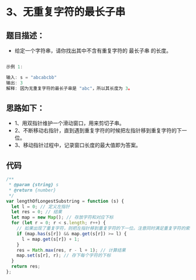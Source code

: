 # 3、无重复字符的最长子串

## 题目描述：

- 给定一个字符串，请你找出其中不含有重复字符的 最长子串 的长度。

```js

示例 1:

输入: s = "abcabcbb"
输出: 3
解释: 因为无重复字符的最长子串是 "abc"，所以其长度为 3。

```

## 思路如下：

- 1、用双指针维护一个滑动窗口，用来剪切子串。
- 2、不断移动右指针，直到遇到重复字符的时候把左指针移到重复字符的下一位。
- 3、移动指针过程中，记录窗口长度的最大值即为答案。

## 代码

```js
/**
 * @param {string} s
 * @return {number}
 */
var lengthOfLongestSubstring = function (s) {
  let l = 0; // 定义左指针
  let res = 0; // 结果
  let map = new Map(); // 存放字符和对应下标
  for (let r = 0; r < s.length; r++) {
    // 如果出现了重复字符，则把左指针移到重复字符的下一位。注意同时满足重复字符的索引大于左指针。
    if (map.has(s[r]) && map.get(s[r]) >= l) {
      l = map.get(s[r]) + 1;
    }
    res = Math.max(res, r - l + 1); // 计算结果
    map.set(s[r], r); // 存下每个字符的下标
  }
  return res;
};
```
